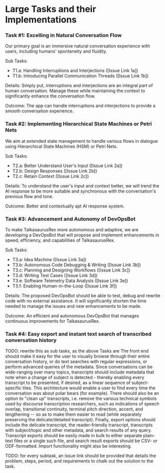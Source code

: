 # Large Tasks and their Implementations

### Task #1: Excelling in Natural Conversation Flow
Our primary goal is an immersive natural conversation experience with users, including humans' spontaneity and fluidity.

Sub Tasks:
-    T1.a: Handling Interruptions and Interjections ([Issue Link 1a])
-    T1.b: Introducing Parallel Communication Threads ([Issue Link 1b])

Details: Simply put, interruptions and interjections are an integral part of human conversation. Manage these while maintaining the context to significantly enhance the conversation flow. 

Outcome: The app can handle interruptions and interjections to provide a smooth conversation experience.


### Task #2: Implementing Hierarchical State Machines or Petri Nets
We aim at extended state management to handle various flows in dialogue using Hierarchical State Machines (HSM) or Petri Nets.

Sub Tasks:
-    T2.a: Better Understand User's Input ([Issue Link 2a])
-    T2.b: Design Responses ([Issue Link 2b])
-    T2.c: Retain Context ([Issue Link 2c])

Details: To understand the user's input and context better, we will trend the AI response to be more suitable and synchronous with the conversation's previous flow and tone. 

Outcome: Better and contextually apt AI response system.


### Task #3: Advancement and Autonomy of DevOpsBot
To make TalkasaurusRex more autonomous and adaptive, we are developing a DevOpsBot that will propose and implement enhancements in speed, efficiency, and capabilities of TalkasaurusRex.

Sub Tasks:
-    T3.a: Idea Machine ([Issue Link 3a])
-    T3.b: Autonomous Code Debugging & Writing ([Issue Link 3b])
-    T3.c: Planning and Designing Workflows ([Issue Link 3c])
-    T3.d: Writing Test Cases ([Issue Link 3d])
-    T3.e: Software Telemetry Data Analysis ([Issue Link 3e])
-    T3.f: Enabling Human-in-the-Loop ([Issue Link 3f])

Details: The proposed DevOpsBot should be able to test, debug and rewrite code with no external assistance. It will significantly shorten the time needed to manage the issues and new enhancements to be made.

Outcome: An efficient and autonomous DevOpsBot that manages continuous improvements for TalkasaurusRex.


### Task #4: Easy export and instant text search of transcribed conversation history
TODO: rewrite this as sub tasks, as the above Tasks are
The front end should make it easy for the user to visually browse through their entire conversation history, or do text searches with regular expressions, or perform advanced queries of the metadata. Since conversations can be wide-ranging over many topics, transcripts should include metadata that note when a change of subject is detected - thereby enabling every transcript to be presented, if desired, as a linear sequence of subject-specific tiles. This architecture would enable a user to find every time the conversation was about polar bears (for example). There should also be an option to "clean up" transcripts, i.e. remove the various technical symbols used by discourse transcription researchers, such as indications of speech overlap, transitional continuity, terminal pitch direction, accent, and lengthening -- so as to make them easier to read (while separately preserving the delicate/detailed transcript). Finally, export options should include the delicate transcript, the reader-friendly transcript, transcripts with subject/topic and other metadata, and search results of any query. Transcript exports should be easily made in bulk to either separate plain-text files or a single such file, and search result exports should be CSV- or ODF-formatted. Import functionality might also be interesting.

TODO: for every subtask, an issue link should be provided that details the problem, steps, period, and requirements to chalk out the solution to the task.